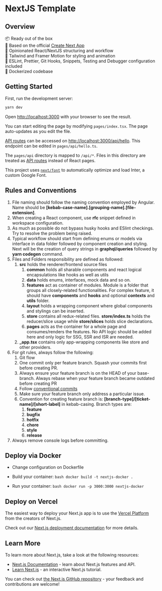 # NextJS Template

## Overview

📦 Ready out of the box  
🎯 Based on the official [Create Next App](https://github.com/vercel/next.js/tree/canary/packages/create-next-app)  
💪 Opinionated React/NextJS structuring and workflow  
🍃 Tailwind and Framer Motion for styling and animation  
🐞 ESLint, Prettier, Git Hooks, Snippets, Testing and Debugger configuration included  
🐋 Dockerized codebase

## Getting Started

First, run the development server:

```bash
yarn dev
```

Open [http://localhost:3000](http://localhost:3000) with your browser to see the result.

You can start editing the page by modifying `pages/index.tsx`. The page auto-updates as you edit the file.

[API routes](https://nextjs.org/docs/api-routes/introduction) can be accessed on [http://localhost:3000/api/hello](http://localhost:3000/api/hello). This endpoint can be edited in `pages/api/hello.ts`.

The `pages/api` directory is mapped to `/api/*`. Files in this directory are treated as [API routes](https://nextjs.org/docs/api-routes/introduction) instead of React pages.

This project uses [`next/font`](https://nextjs.org/docs/basic-features/font-optimization) to automatically optimize and load Inter, a custom Google Font.

## Rules and Conventions

1. File naming should follow the naming convention employed by Angular. Name should be **[kebab-case-name].[grouping-name].[file-extension]**.
2. When creating a React component, use **rfc** snippet defined in workspace configuration.
3. As much as possible do not bypass husky hooks and ESlint checkings. Try to resolve the problem being raised.
4. Typical workflow should start from defining enums or models via interface in data folder followed by component creation and styling. Next will be the creation of query strings in **graphql/queries** followed by **yarn codegen** command.
5. Files and Folders responsibility are defined as followed:
   1. **src** holds the renderer/frontend source files
      1. **common** holds all sharable components and react logical encapsulations like hooks as well as utils
      2. **data** holds enums, interfaces, mock data and so on.
      3. **features** act as container of modules. Module is a folder that groups all closely-related functionalities. For complex feature, it should have **components** and **hooks** and optional **contexts** and **utils** folder.
      4. **layout** holds a wrapping component where global components and stylings can be inserted.
      5. **store** contains all redux-related files. **store/index.ts** holds the reducer/slice usage while **store/slices** holds slice declarations.
      6. **pages** acts as the container for a whole page and consumes/renders the features. No API logic should be added here and only logic for SSG, SSR and ISR are needed.
   2. **\_app.tsx** contains only app-wrapping components like store and other providers.
6. For git rules, always follow the following:
   1. Git flow
   2. One commit only per feature branch. Squash your commits first before creating PR.
   3. Always ensure your feature branch is on the HEAD of your base-branch. Always rebase when your feature branch became outdated before creating PR
   4. Follow [conventional commits](https://www.conventionalcommits.org/en/v1.0.0/)
   5. Make sure your feature branch only address a particular issue.
   6. Convention for creating feature branch is: **[branch-type]/[ticket-name]/[short-label]** in kebab-casing. Branch types are:
      1. **feature**
      2. **bugfix**
      3. **hotfix**
      4. **chore**
      5. **style**
      6. **release**
7. Always remove console logs before committing.

## Deploy via Docker

- Change configuration on Dockerfile

- Build your container: `bash docker build -t nextjs-docker .`

- Run your container: `bash docker run -p 3000:3000 nextjs-docker`

## Deploy on Vercel

The easiest way to deploy your Next.js app is to use the [Vercel Platform](https://vercel.com/new?utm_medium=default-template&filter=next.js&utm_source=create-next-app&utm_campaign=create-next-app-readme) from the creators of Next.js.

Check out our [Next.js deployment documentation](https://nextjs.org/docs/deployment) for more details.

## Learn More

To learn more about Next.js, take a look at the following resources:

- [Next.js Documentation](https://nextjs.org/docs) - learn about Next.js features and API.
- [Learn Next.js](https://nextjs.org/learn) - an interactive Next.js tutorial.

You can check out [the Next.js GitHub repository](https://github.com/vercel/next.js/) - your feedback and contributions are welcome!
